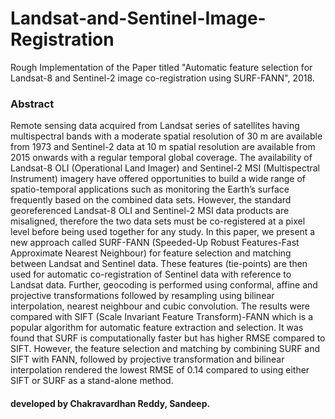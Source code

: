 # Landsat-and-Sentinel-Image-Registration

Rough Implementation of the Paper titled "Automatic feature selection for Landsat-8 and Sentinel-2 image co-registration using SURF-FANN", 2018.

### Abstract

Remote sensing data acquired from Landsat series of satellites having multispectral bands with a moderate spatial resolution of 30 m are available from 1973 and Sentinel-2 data at 10 m spatial resolution are available from 2015 onwards with a regular temporal global coverage. The availability of Landsat-8 OLI (Operational Land Imager) and Sentinel-2 MSI (Multispectral Instrument) imagery have offered opportunities to build a wide range of spatio-temporal applications such as monitoring the Earth’s surface frequently based on the combined data sets. However, the standard georeferenced Landsat-8 OLI and Sentinel-2 MSI data products are misaligned, therefore the two data sets must be co-registered at a pixel level before being used together for any study. In this paper, we present a new approach called SURF-FANN (Speeded-Up Robust Features-Fast Approximate Nearest Neighbour) for feature selection and matching between Landsat and Sentinel data. These features (tie-points) are then used for automatic co-registration of Sentinel data with reference to Landsat data. Further, geocoding is performed using conformal, affine and projective transformations followed by resampling using bilinear interpolation, nearest neighbour and cubic convolution. The results were compared with SIFT (Scale Invariant Feature Transform)-FANN which is a popular algorithm for automatic feature extraction and selection. It was found that SURF is computationally faster but has higher RMSE compared to SIFT. However, the feature selection and matching by combining SURF and SIFT with FANN, followed by projective transformation and bilinear interpolation rendered the lowest RMSE of 0.14 compared to using either SIFT or SURF as a stand-alone method.

#### developed by Chakravardhan Reddy, Sandeep.
